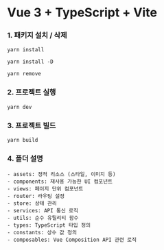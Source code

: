 # Vue 3 + TypeScript + Vite

### 1. 패키지 설치 / 삭제
```
yarn install

yarn install -D

yarn remove
```
### 2. 프로젝트 실행
```
yarn dev
```

### 3. 프로젝트 빌드
```
yarn build
```

### 4. 폴더 설명
```
- assets: 정적 리소스 (스타일, 이미지 등)
- components: 재사용 가능한 UI 컴포넌트
- views: 페이지 단위 컴포넌트
- router: 라우팅 설정
- store: 상태 관리
- services: API 통신 로직
- utils: 순수 유틸리티 함수
- types: TypeScript 타입 정의
- constants: 상수 값 정의
- composables: Vue Composition API 관련 로직
```